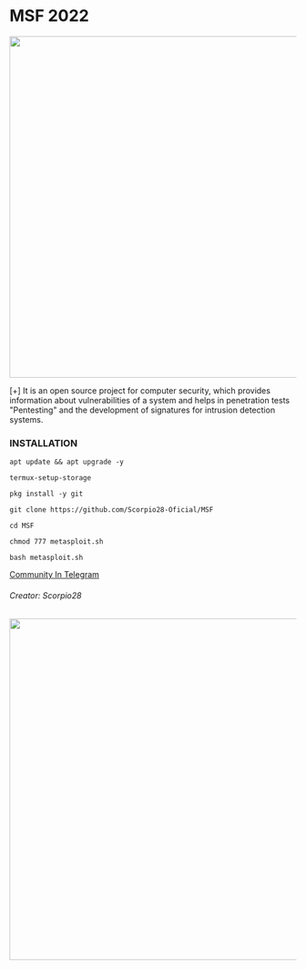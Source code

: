 # MSF 2022
<p align="center">
	<img src="https://i.imgur.com/AjYrodX.jpeg" width="600px" hight="100px">
</p>
[+] It is an open source project for computer security, which provides information about vulnerabilities of a system and helps in penetration tests "Pentesting" and the development of signatures for intrusion detection systems.

### INSTALLATION

```
apt update && apt upgrade -y

termux-setup-storage

pkg install -y git

git clone https://github.com/Scorpio28-Oficial/MSF

cd MSF

chmod 777 metasploit.sh

bash metasploit.sh
```



<a href="https://t.me/Informatic_in_Termux">Community In Telegram</a></a>


###### Creator: Scorpio28

<p align="center">
	<img src="https://i.imgur.com/4Plbkrt.png" width="600px" hight="100px">
</p>
